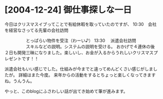 # [2004-12-24] 御仕事探しな一日


今日はクリスマスイブってことで有給休暇を取っていたのですが、
10:30　会社を経営なさってる先輩の会社訪問

　　　　　とっぱらい物件を受注（わーい♪）
13:30 　派遣会社訪問
　　　　　スキルなどの説明。システムの説明を受ける。
おかげで４連休の後２日も開発三昧になりました。楽しいし、お金が入るからうれしいクリスマスプレゼントです！！

派遣会社もいい感じでした。仕組みが今までと違ってめんどくさい感じがしましたが。
詳細はまた今度。
来年からの活動をするとちょっと楽しくなってきますね。うんうん。

やっと、このblogにふさわしい話が出てき始めて筆が進みます。
